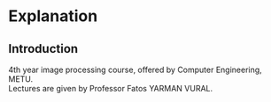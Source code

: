# Explanation
## Introduction
4th year image processing course, offered by Computer Engineering, METU.\
Lectures are given by Professor Fatos YARMAN VURAL.
